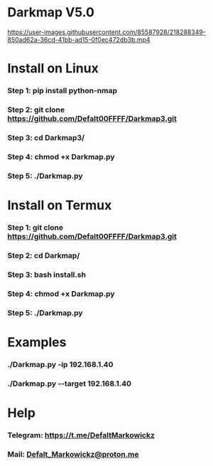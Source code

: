 # Darkmap V5.0

https://user-images.githubusercontent.com/85587928/218288349-850ad62a-36cd-41bb-ad15-0f0ec472db3b.mp4

# Install on Linux

### Step 1: pip install python-nmap

### Step 2: git clone https://github.com/Defalt00FFFF/Darkmap3.git

### Step 3: cd Darkmap3/

### Step 4: chmod +x Darkmap.py

### Step 5: ./Darkmap.py

# Install on Termux

### Step 1: git clone https://github.com/Defalt00FFFF/Darkmap3.git

### Step 2: cd Darkmap/

### Step 3: bash install.sh

### Step 4: chmod +x Darkmap.py

### Step 5: ./Darkmap.py 

#  Examples

### ./Darkmap.py -ip 192.168.1.40

### ./Darkmap.py --target 192.168.1.40


# Help

### Telegram: https://t.me/DefaltMarkowickz

### Mail: Defalt_Markowickz@proton.me
